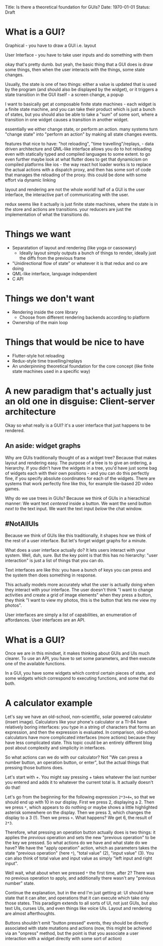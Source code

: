 Title: Is there a theoretical foundation for GUIs?
Date: 1970-01-01
Status: Draft

# What is a GUI?

Graphical - you have to draw a GUI i.e. layout

User Interface - you have to take user inputs and do something with them

okay that's pretty dumb. but yeah, the basic thing that a GUI does is draw some things, then when the user interacts with the things, some state changes.

Usually, the state is one of two things: either a value is updated that is used by the program (and should also be displayed by the widget), or it triggers a state transition in the GUI itself - a screen change, a popup 

I want to basically get at composable finite state machines - each widget is a finite state machine, and you can take their product which is just a bunch of states, but you should also be able to take a "sum" of some sort, where a transition in one widget causes a transition in another widget.

essentially we either change state, or perform an action. many systems turn "change state" into "perform an action" by making all state changes events.

features that nice to have: "hot reloading", "time travelling"/replays,
	- data driven architecture and QML-like interface allows you do to hot reloading even with statically typed and compiled languages to some extent. to go even further maybe look at what flutter does to get that dynamicism on compiled platforms like ios
	- the way react hot loader works is to replace the actual actions with a dispatch proxy, and then has some sort of code that manages the reloading of the proxy. this could be done with some effort via dynamic linking

layout and rendering are not the whole world! half of a GUI is the user interface, the interactive part of communicating with the user.

redux seems like it actually is just finite state machines, where the state is in the store and actions are transitions. your reducers are just the implementation of what the transitions do.

# Things we want

- Separatation of layout and rendering (like yoga or cassowary)
	- Ideally layout simply outputs a bunch of things to render, ideally just the diffs from the previous frame
- "Unidirectional flow of state" or whatever it is that redux and co are doing
- QML-like interface, language independent
- C API

# Things we don't want

- Rendering inside the core library
	- Choose from different rendering backends according to platform
- Ownership of the main loop

# Things that would be nice to have

- Flutter-style hot reloading
- Redux-style time travelling/replays
- An underpinning theoretical foundation for the core concept (like finite state machines used in a specific way)


# A new paradigm that's actually just an old one in disguise: Client-server architecture

Okay so what really is a GUI? it's a user interface that just happens to be rendered. 

## An aside: widget graphs

Why are GUIs traditionally thought of as a widget tree? Because that makes layout and rendering easy. The purpose of a tree is to give an ordering, a hierarchy. If you didn't have the widgets in a tree, you'd have just some bag of widgets each with their own positions - and you can do this perfectly fine, if you specify absolute coordinates for each of the widgets. There are systems that work perfectly fine like this, for example tile-based 2D video games.

Why do we use trees in GUIs? Because we think of GUIs in a hierachical manner: We want text *centered* inside a button. We want the send button *next to* the text input. We want the text input *below* the chat window. 

## #NotAllUIs

Because we think of GUIs like this traditionally, it shapes how we think of the rest of a user interface. But let's forget widget graphs for a minute. 

What does a user interface actually do? It lets users interact with your system. Well, duh, sure. But the key point is that this has no hierarchy: "user interaction" is just a list of things that you can do.

Text interfaces are like this: you have a bunch of keys you can press and the system then does something in response. 

This actually models more accurately what the user is actually doing when they interact with your interface. The user doesn't think "I want to change activities and create a grid of image elements" when they press a button, they think "I want to view my photos, this is the button that lets me view my photos".

User interfaces are simply a list of capabilities, an enumeration of affordances. User interfaces are an API.

# What is a GUI?

Once we are in this mindset, it makes thinking about GUIs and UIs much clearer. To use an API, you have to set some parameters, and then execute one of the available functions.

In a GUI, you have some widgets which control certain pieces of state, and some widgets which correspond to executing functions, and some that do both. 

# A calculator example

Let's say we have an old-school, non-scientific, solar powered calculator (insert image). Calculators like your phone's calculator or a TI-84 have relatively boring interfaces: you type in a string of characters that forms an expression, and then the expression is evaluated. In comparison, old-school calculators have more complicated interfaces (more actions) because they have less complicated state. This topic could be an entirely different blog post about complexity and simplicity in interfaces.

So what actions can we do with our calculator?  Not "We can press a number button, an operation button, or enter", but the actual things that pressing those buttons does. 

Let's start with +. You might say pressing + takes whatever the last number you entered and adds it to whatever the current total is. It actually doesn't do that!

Let's go from the beginning for the following expression `2*3+4=`, so that we should end up with 10 in our display. First we press 2, displaying a 2. Then we press `*`, which appears to do nothing or maybe shows a little highlighted asterisk somewhere on the display. Then we press 3, which changes the display to a 3 (!). Then we press `+`. What happens? We get 6, the result of `2*3`.

Therefore, what pressing an operation button actually does is two things: it applies the *previous* operation and sets the new "previous operation" to be the key we pressed. So what actions do we have and what state do we have? We have the "apply operation" action, which as parameters takes the state "previous operation" (here `*`), "total value" (2), "input value" (3). You can also think of total value and input value as simply "left input and right input". 

Well wait, what about when we pressed `*` the first time, after 2? There was no previous operation to apply, and additionally there wasn't any "previous number" state.



Continue the explanation, but in the end I'm just getting at: UI should have state that it can alter, and operations that it can execute which take only those states. This paradigm extends to all sorts of UI, not just GUIs, but also text UIs, curses UIs, and even things like voice UIs. Layout and rendering are almost afterthoughts.

Buttons shouldn't emit "button pressed" events, they should be directly associated with state mutations and actions (now, this might be achieved via an "onpress" method, but the point is that you associate a user interaction with a widget directly with some sort of action)


